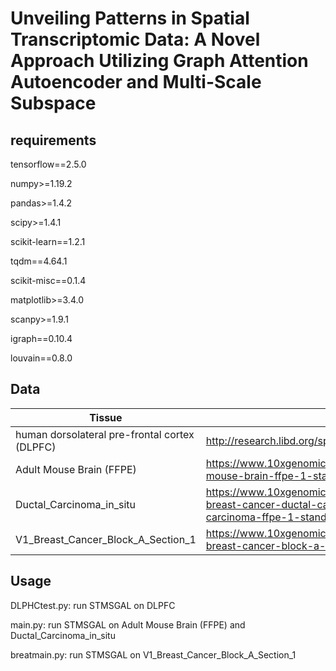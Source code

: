 # Unveiling Patterns in Spatial Transcriptomic Data: A Novel Approach Utilizing Graph Attention Autoencoder and Multi-Scale Subspace
## requirements
tensorflow==2.5.0

numpy>=1.19.2

pandas>=1.4.2

scipy>=1.4.1

scikit-learn==1.2.1

tqdm==4.64.1

scikit-misc==0.1.4

matplotlib>=3.4.0

scanpy>=1.9.1

igraph==0.10.4

louvain==0.8.0

## Data
| Tissue                                        |                                                              |      |
| --------------------------------------------- | ------------------------------------------------------------ | ---- |
| human dorsolateral pre-frontal cortex (DLPFC) | http://research.libd.org/spatialLIBD/                        |      |
| Adult Mouse Brain (FFPE)                      | https://www.10xgenomics.com/resources/datasets/adult-mouse-brain-ffpe-1-standard-1-3-0 |      |
| Ductal_Carcinoma_in_situ                      | https://www.10xgenomics.com/resources/datasets/human-breast-cancer-ductal-carcinoma-in-situ-invasive-carcinoma-ffpe-1-standard-1-3-0 |      |
| V1_Breast_Cancer_Block_A_Section_1            | https://www.10xgenomics.com/resources/datasets/human-breast-cancer-block-a-section-1-1-standard-1-1-0 |      |

## Usage
DLPHCtest.py: run STMSGAL on DLPFC

main.py: run STMSGAL on Adult Mouse Brain (FFPE) and Ductal_Carcinoma_in_situ

breatmain.py: run STMSGAL on V1_Breast_Cancer_Block_A_Section_1
